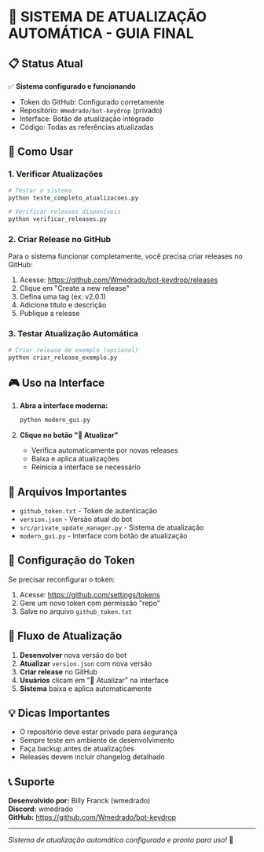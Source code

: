 # 🎯 SISTEMA DE ATUALIZAÇÃO AUTOMÁTICA - GUIA FINAL

## 📋 Status Atual

✅ **Sistema configurado e funcionando**
- Token do GitHub: Configurado corretamente
- Repositório: `Wmedrado/bot-keydrop` (privado)
- Interface: Botão de atualização integrado
- Código: Todas as referências atualizadas

## 🔧 Como Usar

### 1. Verificar Atualizações
```bash
# Testar o sistema
python teste_completo_atualizacoes.py

# Verificar releases disponíveis
python verificar_releases.py
```

### 2. Criar Release no GitHub
Para o sistema funcionar completamente, você precisa criar releases no GitHub:

1. Acesse: https://github.com/Wmedrado/bot-keydrop/releases
2. Clique em "Create a new release"
3. Defina uma tag (ex: v2.0.1)
4. Adicione título e descrição
5. Publique a release

### 3. Testar Atualização Automática
```bash
# Criar release de exemplo (opcional)
python criar_release_exemplo.py
```

## 🎮 Uso na Interface

1. **Abra a interface moderna:**
   ```bash
   python modern_gui.py
   ```

2. **Clique no botão "🔄 Atualizar"**
   - Verifica automaticamente por novas releases
   - Baixa e aplica atualizações
   - Reinicia a interface se necessário

## 📁 Arquivos Importantes

- `github_token.txt` - Token de autenticação
- `version.json` - Versão atual do bot
- `src/private_update_manager.py` - Sistema de atualização
- `modern_gui.py` - Interface com botão de atualização

## 🔑 Configuração do Token

Se precisar reconfigurar o token:

1. Acesse: https://github.com/settings/tokens
2. Gere um novo token com permissão "repo"
3. Salve no arquivo `github_token.txt`

## 🎯 Fluxo de Atualização

1. **Desenvolver** nova versão do bot
2. **Atualizar** `version.json` com nova versão
3. **Criar release** no GitHub
4. **Usuários** clicam em "🔄 Atualizar" na interface
5. **Sistema** baixa e aplica automaticamente

## 💡 Dicas Importantes

- O repositório deve estar privado para segurança
- Sempre teste em ambiente de desenvolvimento
- Faça backup antes de atualizações
- Releases devem incluir changelog detalhado

## 📞 Suporte

**Desenvolvido por:** Billy Franck (wmedrado)  
**Discord:** wmedrado  
**GitHub:** https://github.com/Wmedrado/bot-keydrop

---

*Sistema de atualização automática configurado e pronto para uso!* 🚀
